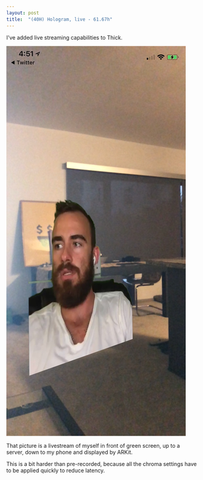 ```yaml
---
layout: post
title:  "(40H) Hologram, live - 61.67h"
---
```


I've added live streaming capabilities to Thick. 

![me on live stream](/img/thick/live.jpg)

That picture is a livestream of myself in front of green screen, up to a server, down to my phone and displayed by ARKit.

This is a bit harder than pre-recorded, because all the chroma settings have to be applied quickly to reduce latency.

